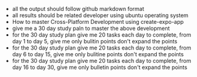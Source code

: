 - all the output should follow github markdown format
- all results should be related developer using ubuntu operating system
- How to master Cross-Platform Development using create-expo-app
- give me a 30 day study paln to master the above development
- for the 30 day study plan give me 20 tasks each day to complete, from day 1 to day 5, give me only bulitin points don't expand the points
- for the 30 day study plan give me 20 tasks each day to complete, from day 6 to day 15, give me only bulitine points don't expand the points
- for the 30 day study plan give me 20 tasks each day to complete, from day 16 to day 30, give me only bulletin points don't expand the points